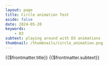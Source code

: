 ```yaml
---
layout: page
title: Circle animation Test
aside: false
date: 2024-05-20
keywords:
    - D3
subtext: playing around with D3 animations
thumbnail: /thumbnails/circle_animation.png
---
```



<FigureTitle>{{$frontmatter.title}}</FigureTitle>
<SubtitleHeader>{{$frontmatter.subtext}}</SubtitleHeader>
<D3PlotContainer>
  <div ref="svgContainer" class="bg-white"></div>
</D3PlotContainer>



<script setup>
import { ref, onMounted } from 'vue';
import * as d3 from 'd3';

const svgContainer = ref(null);

const width = 300;
const height = 100;

// Generate initial data points
const x = d3.scaleLinear().domain([0, width]).range([0, width]);
const y = d3.scaleLinear().domain([0, height]).range([0, height]);

const generateDataset = () => (
  Array(20).fill(0).map(() => ([
    d3.randomNormal(width/2, width/6)(),
    d3.randomNormal(height/2, height/8)(),
  ]))
)
// Create the SVG element
function createSvg() {
  const svg = d3
    .select(svgContainer.value)
    .append('svg')
    .attr('preserveAspectRatio', 'xMinYMin meet')
    .attr('viewBox', [0, 0, width, height])
    .attr('style', 'max-width: 100%; height: auto;')
  return svg;
}

onMounted(() => {
  const svg = createSvg();
  update(svg)
  setInterval(() => { update(svg) }, 3000);
});

function update(svg) {

  const data = generateDataset();

  // Define the diverging color scale
  const colorScale = d3.scaleDiverging(d3.interpolateRdBu)
    .domain([0, width / 2, width])
    
  svg.selectAll("circle")
    .data(data)
    .join(
      enter => enter.append("circle")
        .attr("cx", d => d[0])
        .attr("cy", d => d[1])
        .transition()
        .duration(2000)
        .ease(d3.easePolyInOut)
        .attr('stroke', 'slategray')
        .style('mix-blend-mode', 'multiply')
        .attr('stroke-width', 0.5)
        .attr("r", 4)
        .attr('fill', d => colorScale(d[0])),
      update => update
        .transition()
        .duration(2000)
        .ease(d3.easePolyInOut)
        .attr("cx", d => d[0])
        .attr("cy", d => d[1])
        .attr('fill', d => colorScale(d[0])),
      exit => exit
        .remove()
    )
}
</script>


